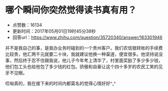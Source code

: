 # 哪个瞬间你突然觉得读书真有用？
- 点赞数：16134
- 更新时间：2017年05月01日19时45分38秒
- 回答url：https://www.zhihu.com/question/35720340/answer/163301946
<body>
 <p data-pid="yoGMr97E">并不是我自己的事，是我办业务时碰到的一个贵州客户。我们农信银转账的手续费比较贵，他汇两千元就要二十块，我就建议他换一种渠道，便宜很多。他坚持说没事，然后终于忍不住跟我说，他儿子今年考上清华了，村里面奖励了多少多少钱，他们包工头也给他包了多少钱的红包。骄傲和自豪让这个四十多岁的农民工笑的见牙不见眼。</p>
 <p data-pid="JlV6R8rp">哎呦真的，我在接下来的时间内都莫名的觉得心情好好^_^</p>
</body>
